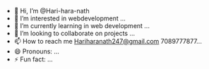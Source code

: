 - 👋 Hi, I’m @Hari-hara-nath
- 👀 I’m interested in webdevelopment ...
- 🌱 I’m currently learning in web development ...
- 💞️ I’m looking to collaborate on projects ...
- 📫 How to reach me Hariharanath247@gmail.com  7089777877...
- 😄 Pronouns: ...
- ⚡ Fun fact: ...

<!---
Hari-hara7/Hari-hara7 is a ✨ special ✨ repository because its `README.md` (this file) appears on your GitHub profile.
You can click the Preview link to take a look at your changes.
--->

